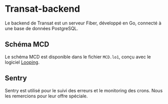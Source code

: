 # Transat-backend

Le backend de Transat est un serveur Fiber, développé en Go, connecté à une base de données PostgreSQL.
 
## Schéma MCD
Le schéma MCD est disponible dans le fichier `MCD.lo1`, conçu avec le logiciel [Looping](https://www.looping-mcd.fr/).

## Sentry
Sentry est utilisé pour le suivi des erreurs et le monitoring des crons. Nous les remercions pour leur offre spéciale.
